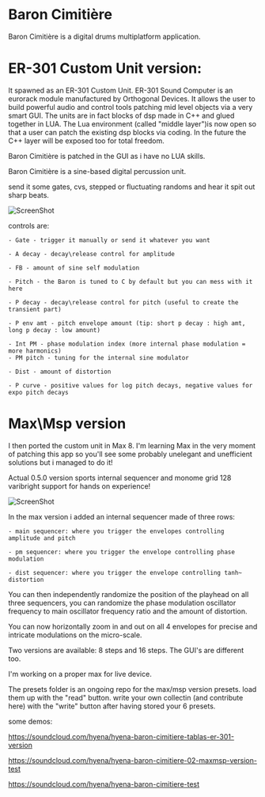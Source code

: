 # Baron Cimitière
Baron Cimitière is a digital drums multiplatform application.
# ER-301 Custom Unit version:
It spawned as an ER-301 Custom Unit. ER-301 Sound Computer is an eurorack module manufactured by Orthogonal Devices. It allows the user to build powerful audio and control tools patching mid level objects via a very smart GUI. The units are in fact blocks of dsp made in C++ and glued together in LUA. The Lua environment (called "middle layer")is now open so that a user can patch the existing dsp blocks via coding. In the future the C++ layer will be exposed too for total freedom.

Baron Cimitière is patched in the GUI as i have no LUA skills.

Baron Cimitière is a sine-based digital percussion unit.

send it some gates, cvs, stepped or fluctuating randoms and hear it spit out sharp beats.

![ScreenShot](https://forum.orthogonaldevices.com/uploads/default/original/2X/5/55f72c2036bae2a67e3b0815273e8bff3219eaac.png)

controls are:

    - Gate - trigger it manually or send it whatever you want
    
    - A decay - decay\release control for amplitude
    
    - FB - amount of sine self modulation
    
    - Pitch - the Baron is tuned to C by default but you can mess with it here
    
    - P decay - decay\release control for pitch (useful to create the transient part)
    
    - P env amt - pitch envelope amount (tip: short p decay : high amt, long p decay : low amount)
    
    - Int PM - phase modulation index (more internal phase modulation = more harmonics)
    - PM pitch - tuning for the internal sine modulator
    
    - Dist - amount of distortion
    
    - P curve - positive values for log pitch decays, negative values for expo pitch decays
    


# Max\Msp version

I then ported the custom unit in Max 8. I'm learning Max in the very moment of patching this app so you'll see some probably unelegant and unefficient solutions but i managed to do it!

Actual 0.5.0 version sports internal sequencer and monome grid 128 varibright support for hands on experience!

![ScreenShot](https://forum.orthogonaldevices.com/uploads/default/original/2X/a/a2d64d8b5992d661c97335218ae0d4e897779149.png)

In the max version i added an internal sequencer made of three rows:

    - main sequencer: where you trigger the envelopes controlling amplitude and pitch
    
    - pm sequencer: where you trigger the envelope controlling phase modulation
    
    - dist sequencer: where you trigger the envelope controlling tanh~ distortion
    
You can then independently randomize the position of the playhead on all three sequencers, you can randomize the phase modulation oscillator frequency to main oscillator frequency ratio and the amount of distortion.    

You can now horizontally zoom in and out on all 4 envelopes for precise and intricate modulations on the micro-scale.

Two versions are available: 8 steps and 16 steps. The GUI's are different too.

I'm working on a proper max for live device.

The presets folder is an ongoing repo for the max/msp version presets. load them up with the "read" button. write your own collectin (and contribute here) with the "write" button after having stored your 6 presets.


some demos:

https://soundcloud.com/hyena/hyena-baron-cimitiere-tablas-er-301-version

https://soundcloud.com/hyena/hyena-baron-cimitiere-02-maxmsp-version-test

https://soundcloud.com/hyena/hyena-baron-cimitiere-test




